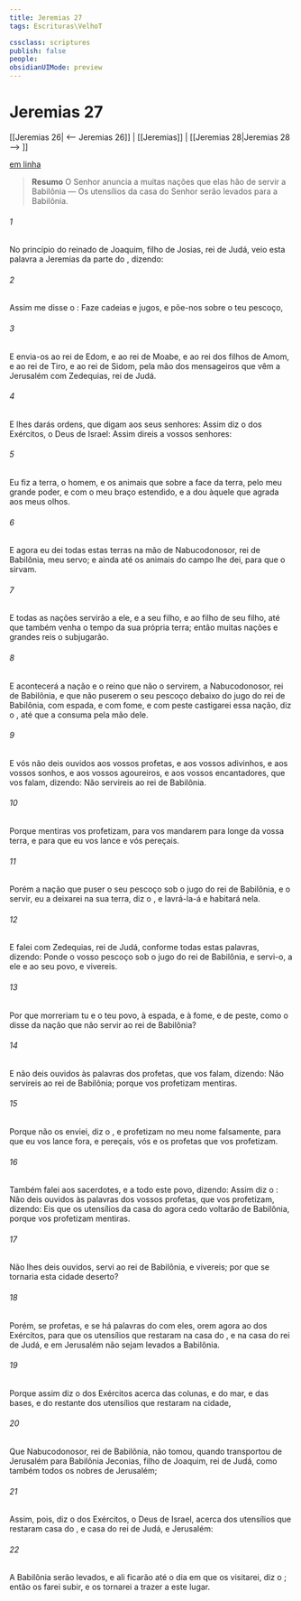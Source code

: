 ```yaml
---
title: Jeremias 27
tags: Escrituras\VelhoT

cssclass: scriptures
publish: false
people:
obsidianUIMode: preview
---
```


# Jeremias 27
[[Jeremias 26| <-- Jeremias 26]] | [[Jeremias]] | [[Jeremias 28|Jeremias 28 --> ]]

[em linha](https://churchofjesuschrist.org/study/scriptures/ot/jer/27?lang=por)

> __Resumo__
O Senhor anuncia a muitas nações que elas hão de servir a Babilônia — Os utensílios da casa do Senhor serão levados para a Babilônia.

###### 1 
No princípio do reinado de Joaquim, filho de Josias, rei de Judá, veio esta palavra a Jeremias da parte do , dizendo:

###### 2 
Assim me disse o : Faze cadeias e jugos, e põe-nos sobre o teu pescoço,

###### 3 
E envia-os ao rei de Edom, e ao rei de Moabe, e ao rei dos filhos de Amom, e ao rei de Tiro, e ao rei de Sidom, pela mão dos mensageiros que vêm a Jerusalém  com Zedequias, rei de Judá.

###### 4 
E lhes darás ordens, que digam aos seus senhores: Assim diz o  dos Exércitos, o Deus de Israel: Assim direis a vossos senhores:

###### 5 
Eu fiz a terra, o homem, e os animais que  sobre a face da terra, pelo meu grande poder, e com o meu braço estendido, e a dou àquele que agrada aos meus olhos.

###### 6 
E agora eu  dei todas estas terras na mão de Nabucodonosor, rei de Babilônia, meu servo; e ainda até os animais do campo lhe dei, para que o sirvam.

###### 7 
E todas as nações servirão a ele, e a seu filho, e ao filho de seu filho, até que também venha o tempo da sua própria terra; então muitas nações e grandes reis o subjugarão.

###### 8 
E acontecerá  a nação e o reino que não o servirem,  a Nabucodonosor, rei de Babilônia, e que não puserem o seu pescoço debaixo do jugo do rei de Babilônia, com espada, e com fome, e com peste castigarei essa nação, diz o , até que a consuma pela mão dele.

###### 9 
E vós não deis ouvidos aos vossos profetas, e aos vossos adivinhos, e aos vossos sonhos, e aos vossos agoureiros, e aos vossos encantadores, que vos falam, dizendo: Não servireis ao rei de Babilônia.

###### 10 
Porque mentiras vos profetizam, para vos mandarem para longe da vossa terra, e para que eu vos lance  e vós pereçais.

###### 11 
Porém a nação que puser o seu pescoço sob o jugo do rei de Babilônia, e o servir, eu a deixarei na sua terra, diz o , e lavrá-la-á e habitará nela.

###### 12 
E falei com Zedequias, rei de Judá, conforme todas estas palavras, dizendo: Ponde o vosso pescoço sob o jugo do rei de Babilônia, e servi-o, a ele e ao seu povo, e vivereis.

###### 13 
Por que morreriam tu e o teu povo, à espada, e à fome, e de peste, como o   disse da nação que não servir ao rei de Babilônia?

###### 14 
E não deis ouvidos às palavras dos profetas, que vos falam, dizendo: Não servireis ao rei de Babilônia; porque vos profetizam mentiras.

###### 15 
Porque não os enviei, diz o , e profetizam no meu nome falsamente, para que eu vos lance fora, e pereçais, vós e os profetas que vos profetizam.

###### 16 
Também falei aos sacerdotes, e a todo este povo, dizendo: Assim diz o : Não deis ouvidos às palavras dos vossos profetas, que vos profetizam, dizendo: Eis que os utensílios da casa do  agora cedo voltarão de Babilônia, porque vos profetizam mentiras.

###### 17 
Não lhes deis ouvidos, servi ao rei de Babilônia, e vivereis; por que se tornaria esta cidade  deserto?

###### 18 
Porém, se  profetas, e se há palavras do  com eles, orem agora ao  dos Exércitos, para que os utensílios que restaram na casa do , e na casa do rei de Judá, e em Jerusalém não sejam levados a Babilônia.

###### 19 
Porque assim diz o  dos Exércitos acerca das colunas, e do mar, e das bases, e do restante dos utensílios que restaram na cidade,

###### 20 
Que Nabucodonosor, rei de Babilônia, não tomou, quando transportou de Jerusalém para Babilônia Jeconias, filho de Joaquim, rei de Judá, como também todos os nobres de Jerusalém;

###### 21 
Assim, pois, diz o  dos Exércitos, o Deus de Israel, acerca dos utensílios que restaram  casa do , e  casa do rei de Judá, e  Jerusalém:

###### 22 
A Babilônia serão levados, e ali ficarão até o dia em que os visitarei, diz o ; então os farei subir, e os tornarei a trazer a este lugar.

